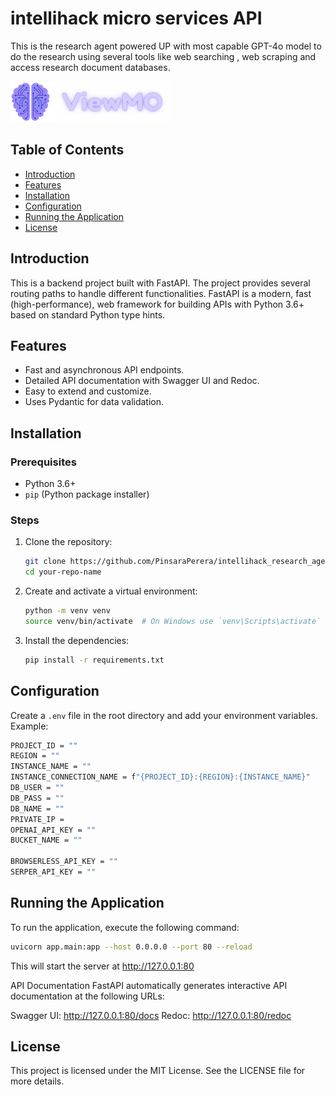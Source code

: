 # intellihack micro services API
This is the research agent powered UP with most capable GPT-4o model to do the research using several tools like web searching , web scraping and access research document databases.

![alt text](image.png)

## Table of Contents
- [Introduction](#introduction)
- [Features](#features)
- [Installation](#installation)
- [Configuration](#configuration)
- [Running the Application](#running-the-application)
- [License](#license)

## Introduction
This is a backend project built with FastAPI. The project provides several routing paths to handle different functionalities. FastAPI is a modern, fast (high-performance), web framework for building APIs with Python 3.6+ based on standard Python type hints.

## Features
- Fast and asynchronous API endpoints.
- Detailed API documentation with Swagger UI and Redoc.
- Easy to extend and customize.
- Uses Pydantic for data validation.

## Installation

### Prerequisites
- Python 3.6+
- `pip` (Python package installer)

### Steps
1. Clone the repository:
    ```bash
    git clone https://github.com/PinsaraPerera/intellihack_research_agent.git
    cd your-repo-name
    ```

2. Create and activate a virtual environment:
    ```bash
    python -m venv venv
    source venv/bin/activate  # On Windows use `venv\Scripts\activate`
    ```

3. Install the dependencies:
    ```bash
    pip install -r requirements.txt
    ```

## Configuration
Create a `.env` file in the root directory and add your environment variables. Example:

```bash
PROJECT_ID = ""
REGION = ""
INSTANCE_NAME = ""
INSTANCE_CONNECTION_NAME = f"{PROJECT_ID}:{REGION}:{INSTANCE_NAME}"
DB_USER = ""
DB_PASS = ""
DB_NAME = ""
PRIVATE_IP = 
OPENAI_API_KEY = ""
BUCKET_NAME = ""

BROWSERLESS_API_KEY = ""
SERPER_API_KEY = ""
```

## Running the Application
To run the application, execute the following command:
```bash
uvicorn app.main:app --host 0.0.0.0 --port 80 --reload
```

This will start the server at http://127.0.0.1:80

API Documentation
FastAPI automatically generates interactive API documentation at the following URLs:

Swagger UI: http://127.0.0.1:80/docs
Redoc: http://127.0.0.1:80/redoc

## License
This project is licensed under the MIT License. See the LICENSE file for more details.
